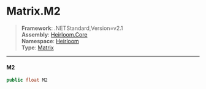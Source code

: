 # Matrix.M2

> **Framework**: .NETStandard,Version=v2.1  
> **Assembly**: [Heirloom.Core][0]  
> **Namespace**: [Heirloom][0]  
> **Type**: [Matrix][1]

--------------------------------------------------------------------------------

#### M2

```cs
public float M2
```

[0]: ../Heirloom.Core.md
[1]: Heirloom.Matrix.md
